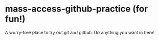 # mass-access-github-practice (for fun!)
A worry-free place to try out git and github. Do anything you want in here!
